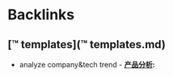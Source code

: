 
# Backlinks
## [™ templates](™ templates.md)
- analyze company&tech trend
        - **[产品分析](产品分析.md):**


